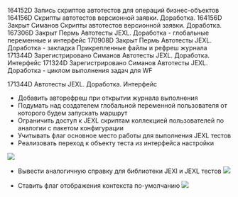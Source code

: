 

164152D Запись скриптов автотестов для операций бизнес-объектов
164156D Скрипты автотестов версионной заявки. Доработка.
164156D	Закрыт	Симанов	Скрипты автотестов версионной заявки. Доработка.
167306D	Закрыт	Пермь	Автотесты JEXL. Доработка - глобальные переменные и интерфейс
170908D	Закрыт	Пермь	Автотесты JEXL. Доработка - закладка Прикрепленные файлы и рефреш журнала
171344D	Зарегистрировано	Симанов	Автотесты JEXL. Доработка. Интерфейс
171324D	Зарегистрировано	Симанов	Автотесты JEXL. Доработка - циклом выполнения задач для WF

171344D Автотесты JEXL. Доработка. Интерфейс

- Добавить авторефреш при открытии журнала выполнения
- Подумать над создателем глобальной переменной пользователя от которого будем запускать маршрут
- Ограничить доступ к JEXL скриптам коллекцией пользователей по аналогии с пакетом конфигурации
- Учитывать флаг основное место работы для выполнения JEXL тестов
- Реализовать переход к объекту теста из интерфейса настройки

![](Переход%20к%20объекту%20JEXL-теста.jpg)

- Вывести аналогичную справку для библиотеки JEXl и JEXL тестов
![](Вывести%20аналогичную%20справку%20для%20библиотеки%20JEXl%20и%20JEXL%20тестов.jpg)

- Ставить флаг отображения контекста по-умолчанию
![](Ставить%20флаг%20отображения%20контекста%20по-умолчанию.jpg)



